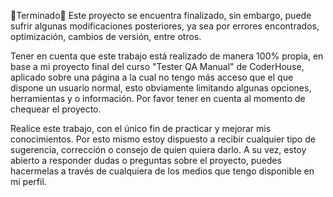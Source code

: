 🔋Terminado🔋 
Este proyecto se encuentra finalizado, sin embargo, puede sufrir algunas modificaciones posteriores, ya sea por errores encontrados, optimización, cambios de versión, entre otros.

Tener en cuenta que este trabajo está realizado de manera 100% propia, en base a mi proyecto final del curso "Tester QA Manual" de CoderHouse, aplicado sobre una página a la cual no tengo más acceso que el que dispone un usuario normal, esto obviamente limitando algunas opciones, herramientas y o información. Por favor tener en cuenta al momento de chequear el proyecto.

Realice este trabajo, con el único fin de practicar y mejorar mis conocimientos. Por esto mismo estoy dispuesto a recibir cualquier tipo de sugerencia, corrección o consejo de quien quiera darlo. A su vez, estoy abierto a responder dudas o preguntas sobre el proyecto, puedes hacermelas a través de cualquiera de los medios que tengo disponible en mi perfil.
